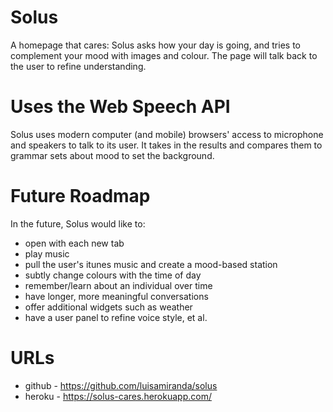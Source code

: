 # Solus

A homepage that cares: Solus asks how your day is going, and tries to complement your mood with images and colour. The page will talk back to the user to refine understanding.

# Uses the Web Speech API

Solus uses modern computer (and mobile) browsers' access to microphone and speakers to talk to its user. It takes in the results and compares them to grammar sets about mood to set the background.

# Future Roadmap

In the future, Solus would like to:

* open with each new tab
* play music
* pull the user's itunes music and create a mood-based station
* subtly change colours with the time of day
* remember/learn about an individual over time
* have longer, more meaningful conversations
* offer additional widgets such as weather
* have a user panel to refine voice style, et al.

# URLs

* github - https://github.com/luisamiranda/solus
* heroku - https://solus-cares.herokuapp.com/